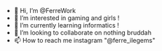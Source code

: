 - 👋 Hi, I’m @FerreWork
- 👀 I’m interested in gaming and girls !
- 🌱 I’m currently learning informatics !
- 💞️ I’m looking to collaborate on nothing bruddah
- 📫 How to reach me instagram "@ferre_ilegems"

<!---
FerreWork/FerreWork is a ✨ special ✨ repository because its `README.md` (this file) appears on your GitHub profile.
You can click the Preview link to take a look at your changes.
--->
